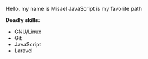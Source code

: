 Hello, my name is Misael
JavaScript is my favorite path

**Deadly skills:**
* GNU/Linux
* Git
* JavaScript
* Laravel
